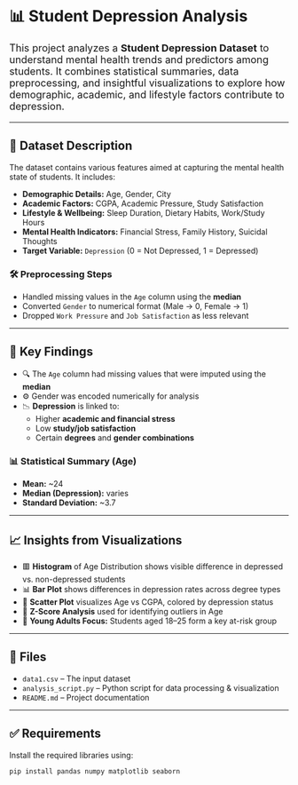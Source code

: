 # 📊 Student Depression Analysis

<p style="font-size:18px">
This project analyzes a <strong>Student Depression Dataset</strong> to understand mental health trends and predictors among students. It combines statistical summaries, data preprocessing, and insightful visualizations to explore how demographic, academic, and lifestyle factors contribute to depression.
</p>

---

## 🧾 Dataset Description

The dataset contains various features aimed at capturing the mental health state of students. It includes:

- **Demographic Details:** Age, Gender, City  
- **Academic Factors:** CGPA, Academic Pressure, Study Satisfaction  
- **Lifestyle & Wellbeing:** Sleep Duration, Dietary Habits, Work/Study Hours  
- **Mental Health Indicators:** Financial Stress, Family History, Suicidal Thoughts  
- **Target Variable:** `Depression` (0 = Not Depressed, 1 = Depressed)

### 🛠️ Preprocessing Steps

- Handled missing values in the `Age` column using the **median**
- Converted `Gender` to numerical format (Male → 0, Female → 1)
- Dropped `Work Pressure` and `Job Satisfaction` as less relevant

---

## 📌 Key Findings

- 🔍 The `Age` column had missing values that were imputed using the **median**
- ⚙️ Gender was encoded numerically for analysis
- 📉 **Depression** is linked to:
  - Higher **academic and financial stress**
  - Low **study/job satisfaction**
  - Certain **degrees** and **gender combinations**

### 📊 Statistical Summary (Age)

- **Mean:** ~24  
- **Median (Depression):** varies  
- **Standard Deviation:** ~3.7

---

## 📈 Insights from Visualizations

- 🟥 **Histogram** of Age Distribution shows visible difference in depressed vs. non-depressed students
- 📊 **Bar Plot** shows differences in depression rates across degree types
- 🔵 **Scatter Plot** visualizes Age vs CGPA, colored by depression status
- 📐 **Z-Score Analysis** used for identifying outliers in Age
- 👥 **Young Adults Focus:** Students aged 18–25 form a key at-risk group

---

## 📁 Files

- `data1.csv` – The input dataset  
- `analysis_script.py` – Python script for data processing & visualization  
- `README.md` – Project documentation  

---

## ✅ Requirements

Install the required libraries using:

```bash
pip install pandas numpy matplotlib seaborn
